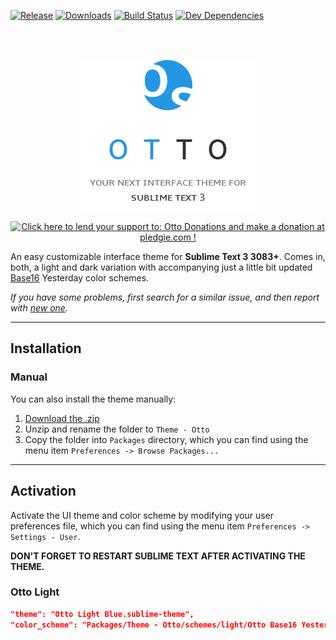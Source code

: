 [![Release][release-image]][release-url] [![Downloads][downloads-image]][downloads-url] [![Build Status][travis-image]][travis-url] [![Dev Dependencies][dev-dependencies-image]][dev-dependencies-url]

<br>
<br>

<p align="center">
<img src="media/logo.png" alt="Otto, your next interface theme for Sublime Text 3">
</p>

<p align="center">
<a href='https://pledgie.com/campaigns/31119'><img alt='Click here to lend your support to: Otto Donations and make a donation at pledgie.com !' src='https://pledgie.com/campaigns/31119.png?skin_name=chrome' border='0' ></a>
</p>

An easy customizable interface theme for **Sublime Text 3 3083+**. Comes in, both, a light and dark variation with accompanying just a little bit updated [Base16](https://github.com/chriskempson/base16) Yesterday color schemes. 

*If you have some problems, first search for a similar issue, and then report with [new one](https://github.com/oivva/otto/issues).*

***

## Installation

<!-- ### Package Control

The easiest way to install is using [Sublime Package Control](https://sublime.wbond.net), where [Otto](#) is listed as `Theme - Otto`.

1. Open *Command Palette* using menu item `Tools -> Command Palette...` (OS X: <kbd>⌘</kbd> + <kbd>⇧</kbd> + <kbd>P</kbd> | Windows/Linux: <kbd>Ctrl</kbd> + <kbd>Shift</kbd> + <kbd>P</kbd>)
2. Choose `Package Control: Install Package`
3. Find `Theme - Otto` and hit <kbd>Enter</kbd>
-->

### Manual

You can also install the theme manually:

1. [Download the .zip](https://github.com/oivva/otto/releases)
2. Unzip and rename the folder to `Theme - Otto`
3. Copy the folder into `Packages` directory, which you can find using the menu item `Preferences -> Browse Packages...`

***

## Activation

Activate the UI theme and color scheme by modifying your user preferences file, which you can find using the menu item `Preferences -> Settings - User`.

**DON'T FORGET TO RESTART SUBLIME TEXT AFTER ACTIVATING THE THEME.**

### Otto Light

```json
"theme": "Otto Light Blue.sublime-theme",
"color_scheme": "Packages/Theme - Otto/schemes/light/Otto Base16 Yesterday Light Blue.tmTheme"
```



[release-image]: https://img.shields.io/github/release/oivva/otto.svg?style=flat-square
[release-url]: https://github.com/oivva/otto/releases

[downloads-image]: https://img.shields.io/packagecontrol/dt/Theme%20-%20Otto.svg?style=flat-square
[downloads-url]: https://packagecontrol.io/packages/Theme%20-%20Otto

[travis-image]: https://img.shields.io/travis/oivva/otto.svg?style=flat-square
[travis-url]: https://travis-ci.org/oivva/otto

[dev-dependencies-image]: https://img.shields.io/david/dev/oivva/otto.svg?style=flat-square
[dev-dependencies-url]: https://david-dm.org/oivva/otto#info=devDependencies
